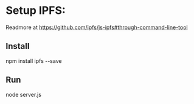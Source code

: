 # Setup IPFS:

Readmore at https://github.com/ipfs/js-ipfs#through-command-line-tool

## Install
npm install ipfs --save

## Run 
node server.js